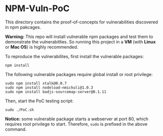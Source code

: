 # NPM-Vuln-PoC

This directory contains the proof-of-concepts for vulnerabilities discovered in npm pakcages. 

**Warning:** This repo will install vulnerable npm packages and test them to demonstrate the vulnerabitlies. So running this project in a **VM** (with **Linux** or **Mac OS**) is highly recommended.

To reproduce the vulnerabilites, first install the vulnerable packages: 

```
npm install
```

The following vulnerable packages require global install or root privilege:

```
sudo npm install xtalk@0.0.7
sudo npm install nodeload-nmickuli@1.0.3
sudo npm install badjs-sourcemap-server@0.1.11
```

Then, start the PoC testing script:

```
sudo ./PoC.sh
```

**Notice:** some vulnerable package starts a webserver at port 80, which requires root privilege to start. Therefore, ```sudo``` is prefixed in the above command.

